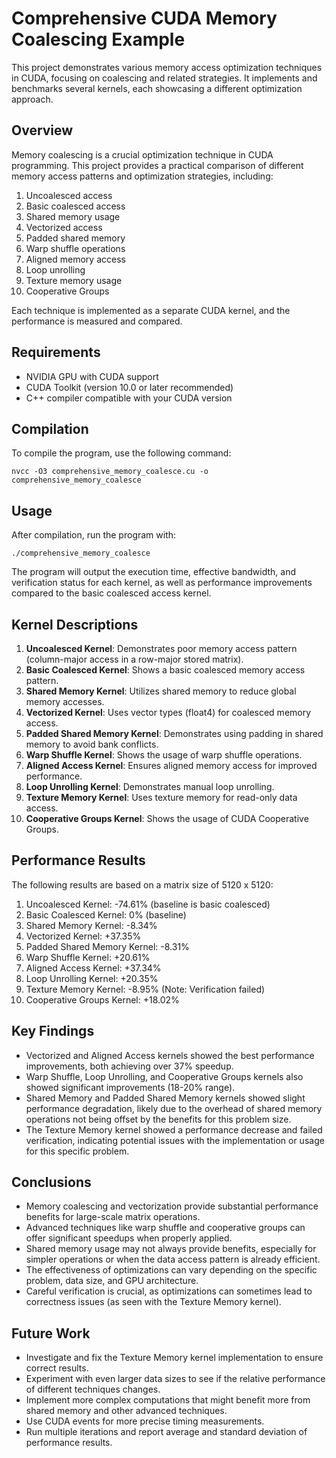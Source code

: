 # Comprehensive CUDA Memory Coalescing Example

This project demonstrates various memory access optimization techniques in CUDA, focusing on coalescing and related strategies. It implements and benchmarks several kernels, each showcasing a different optimization approach.

## Overview

Memory coalescing is a crucial optimization technique in CUDA programming. This project provides a practical comparison of different memory access patterns and optimization strategies, including:

1. Uncoalesced access
2. Basic coalesced access
3. Shared memory usage
4. Vectorized access
5. Padded shared memory
6. Warp shuffle operations
7. Aligned memory access
8. Loop unrolling
9. Texture memory usage
10. Cooperative Groups

Each technique is implemented as a separate CUDA kernel, and the performance is measured and compared.

## Requirements

- NVIDIA GPU with CUDA support
- CUDA Toolkit (version 10.0 or later recommended)
- C++ compiler compatible with your CUDA version

## Compilation

To compile the program, use the following command:

```
nvcc -O3 comprehensive_memory_coalesce.cu -o comprehensive_memory_coalesce
```

## Usage

After compilation, run the program with:

```
./comprehensive_memory_coalesce
```

The program will output the execution time, effective bandwidth, and verification status for each kernel, as well as performance improvements compared to the basic coalesced access kernel.

## Kernel Descriptions

1. **Uncoalesced Kernel**: Demonstrates poor memory access pattern (column-major access in a row-major stored matrix).
2. **Basic Coalesced Kernel**: Shows a basic coalesced memory access pattern.
3. **Shared Memory Kernel**: Utilizes shared memory to reduce global memory accesses.
4. **Vectorized Kernel**: Uses vector types (float4) for coalesced memory access.
5. **Padded Shared Memory Kernel**: Demonstrates using padding in shared memory to avoid bank conflicts.
6. **Warp Shuffle Kernel**: Shows the usage of warp shuffle operations.
7. **Aligned Access Kernel**: Ensures aligned memory access for improved performance.
8. **Loop Unrolling Kernel**: Demonstrates manual loop unrolling.
9. **Texture Memory Kernel**: Uses texture memory for read-only data access.
10. **Cooperative Groups Kernel**: Shows the usage of CUDA Cooperative Groups.

## Performance Results

The following results are based on a matrix size of 5120 x 5120:

1. Uncoalesced Kernel: -74.61% (baseline is basic coalesced)
2. Basic Coalesced Kernel: 0% (baseline)
3. Shared Memory Kernel: -8.34%
4. Vectorized Kernel: +37.35%
5. Padded Shared Memory Kernel: -8.31%
6. Warp Shuffle Kernel: +20.61%
7. Aligned Access Kernel: +37.34%
8. Loop Unrolling Kernel: +20.35%
9. Texture Memory Kernel: -8.95% (Note: Verification failed)
10. Cooperative Groups Kernel: +18.02%

## Key Findings

- Vectorized and Aligned Access kernels showed the best performance improvements, both achieving over 37% speedup.
- Warp Shuffle, Loop Unrolling, and Cooperative Groups kernels also showed significant improvements (18-20% range).
- Shared Memory and Padded Shared Memory kernels showed slight performance degradation, likely due to the overhead of shared memory operations not being offset by the benefits for this problem size.
- The Texture Memory kernel showed a performance decrease and failed verification, indicating potential issues with the implementation or usage for this specific problem.

## Conclusions

- Memory coalescing and vectorization provide substantial performance benefits for large-scale matrix operations.
- Advanced techniques like warp shuffle and cooperative groups can offer significant speedups when properly applied.
- Shared memory usage may not always provide benefits, especially for simpler operations or when the data access pattern is already efficient.
- The effectiveness of optimizations can vary depending on the specific problem, data size, and GPU architecture.
- Careful verification is crucial, as optimizations can sometimes lead to correctness issues (as seen with the Texture Memory kernel).

## Future Work

- Investigate and fix the Texture Memory kernel implementation to ensure correct results.
- Experiment with even larger data sizes to see if the relative performance of different techniques changes.
- Implement more complex computations that might benefit more from shared memory and other advanced techniques.
- Use CUDA events for more precise timing measurements.
- Run multiple iterations and report average and standard deviation of performance results.

